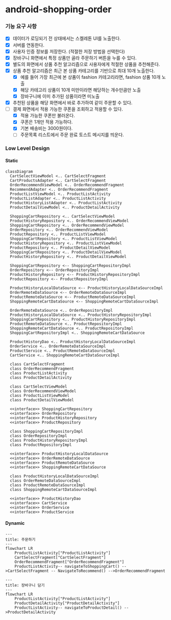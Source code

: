 # android-shopping-order

### 기능 요구 사항

- [x] 데이터가 로딩되기 전 상태에서는 스켈레톤 UI를 노출한다.
- [x] 서버를 연동한다.
- [x] 사용자 인증 정보를 저장한다. (적절한 저장 방법을 선택한다)
- [x] 장바구니 화면에서 특정 상품만 골라 주문하기 버튼을 누를 수 있다. 
- [x] 별도의 화면에서 상품 추천 알고리즘으로 사용자에게 적절한 상품을 추천해준다.
- [x] 상품 추천 알고리즘은 최근 본 상품 카테고리를 기반으로 최대 10개 노출한다. 
  - [x] 예를 들어 가장 최근에 본 상품이 fashion 카테고리라면, fashion 상품 10개 노출 
  - [x] 해당 카테고리 상품이 10개 미만이라면 해당하는 개수만큼만 노출 
  - [x] 장바구니에 이미 추가된 상품이라면 미노출 
- [x] 추천된 상품을 해당 화면에서 바로 추가하여 같이 주문할 수 있다.
- [ ] 결제 화면에서 적용 가능한 쿠폰을 조회하고 적용할 수 있다.
  - [x] 적용 가능한 쿠폰만 불러온다.  
  - [x] 쿠폰은 1개만 적용 가능하다.
  - [x] 기본 배송비는 3000원이다.
  - [ ] 주문목록 리스트에서 주문 완료 토스트 메시지를 띄운다.

### Low Level Design 

#### Static

```mermaid
classDiagram
  CartSelectViewModel <.. CartSelectFragment
  CartProductsAdapter <.. CartSelectFragment
  OrderRecommendViewModel <.. OrderRecommendFragment
  RecommendAdapter <.. OrderRecommendFragment
  ProductListViewModel <.. ProductListActivity
  ProductListAdapter <.. ProductListActivity 
  ProductHistoryListAdapter <.. ProductListActivity
  ProductDetailViewModel <.. ProductDetailActivity

  ShoppingCartRepository <.. CartSelectViewModel
  ProductHistoryRepository <.. OrderRecommendViewModel
  ShoppingCartRepository <.. OrderRecommendViewModel
  OrderRepository <.. OrderRecommendViewModel
  ProductRepository <.. ProductListViewModel
  ShoppingCartRepository <.. ProductListViewModel
  ProductHistoryRepository <.. ProductListViewModel
  ProductRepository <.. ProductDetailViewModel
  ShoppingCartRepository <.. ProductDetailViewModel
  ProductHistoryRepository <.. ProductDetailViewModel

  ShoppingCartRepository <-- ShoppingCartRepositoryImpl
  OrderRepository <-- OrderRepositoryImpl
  ProductHistoryRepository <-- ProductHistoryRepositoryImpl
  ProductRepository <-- ProductRepositoryImpl
  
  ProductHistoryLocalDataSource <-- ProductHistoryLocalDataSourceImpl
  OrderRemoteDataSource <-- OrderRemoteDataSourceImpl
  ProductRemoteDataSource <-- ProductRemoteDataSourceImpl
  ShoppingRemoteCartDataSource <-- ShoppingRemoteCartDataSourceImpl

  OrderRemoteDataSource <.. OrderRepositoryImpl
  ProductHistoryLocalDataSource <.. ProductHistoryRepositoryImpl
  ShoppingCartRepository <.. ProductHistoryRepositoryImpl
  ProductRemoteDataSource <.. ProductRepositoryImpl
  ShoppingRemoteCartDataSource <.. ProductRepositoryImpl
  ShoppingCartRepositoryImpl <.. ShoppingRemoteCartDataSource

  ProductHistoryDao <.. ProductHistoryLocalDataSourceImpl
  OrderService <.. OrderRemoteDataSourceImpl
  ProductService <.. ProductRemoteDataSourceImpl
  CartService <.. ShoppingRemoteCartDataSourceImpl

  class CartSelectFragment
  class OrderRecommendFragment
  class ProductListActivity
  class ProductDetailActivity

  class CartSelectViewModel
  class OrderRecommendViewModel
  class ProductListViewModel
  class ProductDetailViewModel

  <<interface>> ShoppingCartRepository
  <<interface>> OrderRepository
  <<interface>> ProductHistoryRepository
  <<interface>> ProductRepository

  class ShoppingCartRepositoryImpl
  class OrderRepositoryImpl
  class ProductHistoryRepositoryImpl
  class ProductRepositoryImpl
  
  <<interface>> ProductHistoryLocalDataSource
  <<interface>> OrderRemoteDataSource
  <<interface>> ProductRemoteDataSource
  <<interface>> ShoppingRemoteCartDataSource

  class ProductHistoryLocalDataSourceImpl
  class OrderRemoteDataSourceImpl
  class ProductRemoteDataSourceImpl
  class ShoppingRemoteCartDataSourceImpl

  <<interface>> ProductHistoryDao
  <<interface>> CartService
  <<interface>> OrderService
  <<interface>> ProductService
```

#### Dynamic

```mermaid
---
title: 주문하기
---
flowchart LR
    ProductListActivity["ProductListActivity"]
    CartSelectFragment["CartSelectFragment"]
    OrderRecommendFragment["OrderRecommendFragment"]
    ProductListActivity-- navigateToShoppingCart() -->CartSelectFragment -- NavigateToRecommend() -->OrderRecommendFragment
```

```mermaid
---
title: 장바구니 담기
---
flowchart LR
    ProductListActivity["ProductListActivity"]
    ProductDetailActivity["ProductDetailActivity"]
    ProductListActivity-- navigateToProductDetail() -->ProductDetailActivity
```
